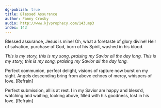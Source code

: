 ```yaml
---
dg-publish: true
title: Blessed Assurance
author: Fanny Crosby
audio: http://www.kjvprophecy.com/143.mp3
index: 143
---
```


Blessed assurance, Jesus is mine!
Oh, what a foretaste of glory divine!
Heir of salvation, purchase of God,
born of his Spirit, washed in his blood.

*This is my story, this is my song,
praising my Savior all the day long.
This is my story, this is my song,
praising my Savior all the day long.*

Perfect communion, perfect delight,
visions of rapture now burst on my sight.
Angels descending bring from above
echoes of mercy, whispers of love. [Refrain]

Perfect submission, all is at rest.
I in my Savior am happy and bless’d,
watching and waiting, looking above,
filled with his goodness, lost in his love. [Refrain]